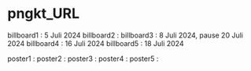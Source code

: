 # pngkt_URL

billboard1 : 5 Juli 2024
billboard2 : 
billboard3 : 8 Juli 2024, pause 20 Juli 2024
billboard4 : 16 Juli 2024
billboard5 : 18 Juli 2024

poster1 :
poster2 :
poster3 :
poster4 :
poster5 :
